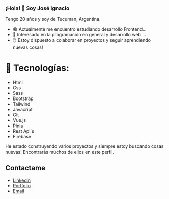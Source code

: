### ¡Hola! :wave: Soy José Ignacio
Tengo 20 años y soy de Tucuman, Argentina.

- :grin: Actualmente me encuentro estudiando desarrollo Frontend...
- 💬 Interesado en la programación en general y desarrollo web ...
- :raised_hand: Estoy dispuesto a colaborar en proyectos y seguir aprendiendo nuevas cosas!

# :blue_book: Tecnologías:
* Html
* Css
* Sass
* Bootstrap
* Tailwind
* Javacript
* Git
* Vue.js
* Pinia
* Rest Api`s
* Firebase

He estado construyendo varios proyectos y siempre estoy buscando cosas nuevas! Encontrarás muchos de ellos en este perfil.

## Contactame
* [Linkedin](https://www.linkedin.com/in/jose-ignacio-robledo-puly-008661239/)
* [Portfolio](https://portfolio-puly-v2.netlify.app)
* [Email](pulygarcia09@gmail.com)
